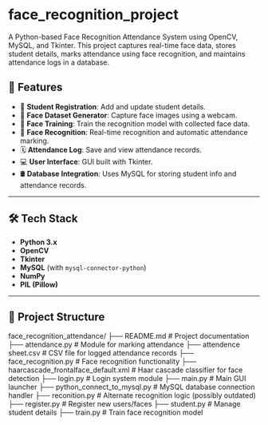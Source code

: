 # face_recognition_project


A Python-based Face Recognition Attendance System using OpenCV, MySQL, and Tkinter. This project captures real-time face data, stores student details, marks attendance using face recognition, and maintains attendance logs in a database.

## 📌 Features

- 👤 **Student Registration**: Add and update student details.
- 📸 **Face Dataset Generator**: Capture face images using a webcam.
- 🤖 **Face Training**: Train the recognition model with collected face data.
- 🧠 **Face Recognition**: Real-time recognition and automatic attendance marking.
- 🗓️ **Attendance Log**: Save and view attendance records.
- 💻 **User Interface**: GUI built with Tkinter.
- 🛢️ **Database Integration**: Uses MySQL for storing student info and attendance records.

---

## 🛠️ Tech Stack

- **Python 3.x**
- **OpenCV**
- **Tkinter**
- **MySQL** (with `mysql-connector-python`)
- **NumPy**
- **PIL (Pillow)**

---

## 📁 Project Structure
face_recognition_attendance/
├── README.md # Project documentation
├── attendance.py # Module for marking attendance
├── attendence sheet.csv # CSV file for logged attendance records
├── face_recognition.py # Face recognition functionality
├── haarcascade_frontalface_default.xml # Haar cascade classifier for face detection
├── login.py # Login system module
├── main.py # Main GUI launcher
├── python_connect_to_mysql.py # MySQL database connection handler
├── reconition.py # Alternate recognition logic (possibly outdated)
├── register.py # Register new users/faces
├── student.py # Manage student details
├── train.py # Train face recognition model





